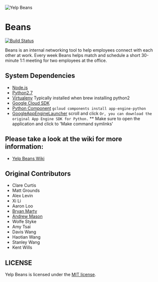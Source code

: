 ![Yelp Beans](yelp-beans.png)

# Beans

[![Build Status](https://travis-ci.org/Yelp/beans.svg?branch=master)](https://travis-ci.org/Yelp/beans)

Beans is an internal networking tool to help employees connect with each other at work. Every week Beans helps match and schedule a short 30-minute 1:1 meeting for two employees at the office.

## System Dependencies
* [Node.js](https://nodejs.org/en/)
* [Python2.7](https://www.python.org/downloads/)
* [Virtualenv](https://virtualenv.pypa.io/en/stable/installation/) Typically installed when brew installing python2
* [Google Cloud SDK](https://cloud.google.com/sdk/docs)
* [Python Component](https://cloud.google.com/sdk/docs/managing-components) `gcloud components install app-engine-python`
* [GoogleAppEngineLauncher](https://cloud.google.com/appengine/docs/python/download) scroll and click `Or, you can download the original App Engine SDK for Python.`
** Make sure to open the application and click to 'Make command symlinks'

## Please take a look at the wiki for more information:
* [Yelp Beans Wiki](https://github.com/Yelp/beans/wiki)

## Original Contributors
* Clare Curtis
* Matt Grounds
* Alex Levin
* Xi Li
* Aaron Loo
* [Bryan Marty](https://github.com/bxm156)
* [Andrew Mason](https://github.com/ajm188)
* Wolfe Styke
* Amy Tsai
* Davis Wang
* Haotian Wang
* Stanley Wang
* Kent Wills

## LICENSE
Yelp Beans is licensed under the [MIT license](LICENSE).
